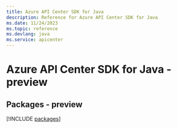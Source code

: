 ```yaml
---
title: Azure API Center SDK for Java
description: Reference for Azure API Center SDK for Java
ms.date: 11/24/2023
ms.topic: reference
ms.devlang: java
ms.service: apicenter
---
```

# Azure API Center SDK for Java - preview
## Packages - preview
[!INCLUDE [packages](api-center-index.md)]